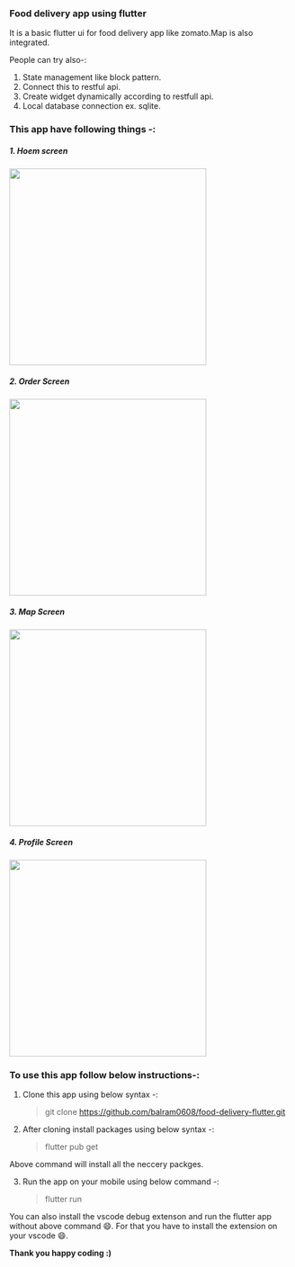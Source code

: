 ### Food delivery app using flutter

It is a basic flutter ui for food delivery app like zomato.Map is also integrated.

People can try also-:

1. State management like block pattern.
2. Connect this to restful api.
3. Create widget dynamically according to restfull api.
4. Local database connection ex. sqlite.


### This app have following things -:

<h5>1. Hoem screen</h5>
<img src="https://github.com/balram0608/images/blob/master/1.png" width="350"></img>
<br>
<h5>2. Order Screen </h5>
<img src="https://github.com/balram0608/images/blob/master/2.png" width="350"></img>
<br>
<h5>3. Map Screen </h5>
<img src="https://github.com/balram0608/images/blob/master/3.png" width="350"></img>
<br>
<h5>4. Profile Screen</h5>
<img src="https://github.com/balram0608/images/blob/master/4.png" width="350"></img>

### To use this app follow below instructions-:

1. Clone this app using below syntax -:

   > git clone https://github.com/balram0608/food-delivery-flutter.git

2. After cloning install packages using below syntax -:
   > flutter pub get

Above command will install all the neccery packges.

3. Run the app on your mobile using below command -:
   > flutter run

You can also install the vscode debug extenson and run the flutter app without above command :smile:. For that you have to install the extension on your vscode :smile:.

**Thank you happy coding :)**
